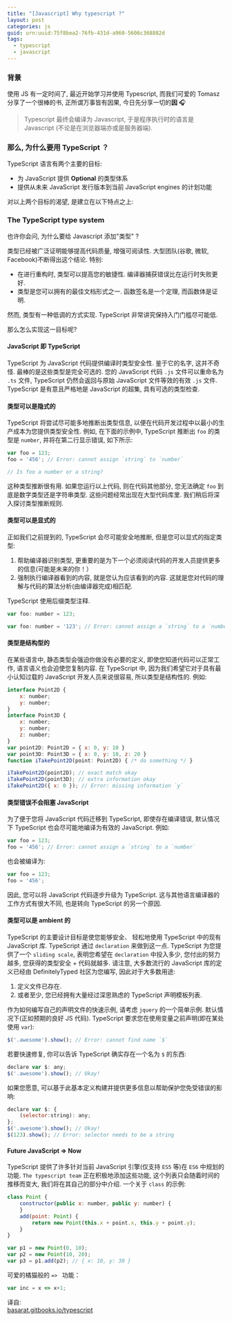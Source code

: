 ```yaml
---
title: "[Javascript] Why typescript ?"
layout: post
categories: js
guid: urn:uuid:75f8bea2-76fb-431d-a960-5606c368882d
tags:
  - typescript
  - javascript
---
```


### 背景
使用 JS 有一定时间了, 最近开始学习并使用 Typescript, 而我们可爱的 Tomasz 分享了一个很棒的书, 正所谓万事皆有因果, 今日先分享一切的**因** 🎧 

> Typescript 最终会编译为 Javascript, 于是程序执行时的语言是 Javascript (不论是在浏览器端亦或是服务器端).

### 那么, 为什么要用 TypeScript ？
TypeScript 语言有两个主要的目标:  

* 为 JavaScript 提供 **Optional** 的类型体系
* 提供从未来 JavaScript 发行版本到当前 JavaScript engines 的计划功能  

对以上两个目标的渴望, 是建立在以下特点之上:  

### The TypeScript type system
也许你会问, 为什么要给 Javascript 添加"类型" ?  

类型已经被广泛证明能够提高代码质量, 增强可阅读性. 大型团队(谷歌, 微软, Facebook)不断得出这个结论. 特别:  

* 在进行重构时, 类型可以提高您的敏捷性. 编译器捕获错误比在运行时失败更好.
* 类型是您可以拥有的最佳文档形式之一. 函数签名是一个定理, 而函数体是证明.

然而, 类型有一种低调的方式实现. TypeScript 非常讲究保持入门门槛尽可能低.  

那么怎么实现这一目标呢? 

#### JavaScript 即 TypeScript
TypeScript 为 JavaScript 代码提供编译时类型安全性. 鉴于它的名字, 这并不奇怪. 最棒的是这些类型是完全可选的. 您的 JavaScript 代码 `.js` 文件可以重命名为 `.ts` 文件, TypeScript 仍然会返回与原始 JavaScript 文件等效的有效 `.js` 文件. TypeScript 是有意且严格地是 JavaScript 的超集, 具有可选的类型检查.

#### 类型可以是隐式的
TypeScript 将尝试尽可能多地推断出类型信息, 以便在代码开发过程中以最小的生产成本为您提供类型安全性. 例如, 在下面的示例中, TypeScript 推断出 `foo` 的类型是 `number`, 并将在第二行显示错误, 如下所示:  

~~~javascript
var foo = 123;
foo = '456'; // Error: cannot assign `string` to `number`

// Is foo a number or a string?
~~~

这种类型推断很有用. 如果您运行以上代码, 则在代码其他部分, 您无法确定 `foo` 到底是数字类型还是字符串类型. 这些问题经常出现在大型代码库里. 我们稍后将深入探讨类型推断规则.  

#### 类型可以是显式的
正如我们之前提到的, TypeScript 会尽可能安全地推断, 但是您可以显式的指定类型:
 
1. 帮助编译器识别类型, 更重要的是为下一个必须阅读代码的开发人员提供更多的信息(可能是未来的你！）
2. 强制执行编译器看到的内容, 就是您认为应该看到的内容.  这就是您对代码的理解与代码的算法分析(由编译器完成)相匹配.  

TypeScript 使用后缀类型注释.  

~~~javascript
var foo: number = 123;

var foo: number = '123'; // Error: cannot assign a `string` to a `number`
~~~

#### 类型是结构型的
在某些语言中, 静态类型会强迫你做没有必要的定义, 即使您知道代码可以正常工作, 语言语义也会迫使您复制内容. 在 TypeScript 中, 因为我们希望它对于具有最小认知过载的 JavaScript 开发人员来说很容易, 所以类型是结构性的. 例如: 

~~~javascript
interface Point2D {
    x: number;
    y: number;
}
interface Point3D {
    x: number;
    y: number;
    z: number;
}
var point2D: Point2D = { x: 0, y: 10 }
var point3D: Point3D = { x: 0, y: 10, z: 20 }
function iTakePoint2D(point: Point2D) { /* do something */ }

iTakePoint2D(point2D); // exact match okay
iTakePoint2D(point3D); // extra information okay
iTakePoint2D({ x: 0 }); // Error: missing information `y`
~~~

#### 类型错误不会阻塞 JavaScript
为了便于您将 JavaScript 代码迁移到 TypeScript, 即使存在编译错误, 默认情况下 TypeScript 也会尽可能地编译为有效的 JavaScript. 例如:  

~~~javascript
var foo = 123;
foo = '456'; // Error: cannot assign a `string` to a `number`
~~~

也会被编译为:  

~~~javascript
var foo = 123;
foo = '456';
~~~

因此, 您可以将 JavaScript 代码逐步升级为 TypeScript. 这与其他语言编译器的工作方式有很大不同, 也是转向 TypeScript 的另一个原因.  

#### 类型可以是 ambient 的
TypeScript 的主要设计目标是使您能够安全、 轻松地使用 TypeScript 中的现有 JavaScript 库. TypeScript 通过 `declaration` 来做到这一点. TypeScript 为您提供了一个 `sliding scale`, 表明您希望在 `declaration` 中投入多少, 您付出的努力越多, 您获得的类型安全 + 代码就越多. 请注意, 大多数流行的 JavaScript 库的定义已经由 DefinitelyTyped 社区为您编写, 因此对于大多数用途:  

1. 定义文件已存在.
2. 或者至少, 您已经拥有大量经过深思熟虑的 TypeScript 声明模板列表.

作为如何编写自己的声明文件的快速示例, 请考虑 `jquery` 的一个简单示例. 默认情况下(正如预期的良好 JS 代码). TypeScript 要求您在使用变量之前声明(即在某处使用 `var`):

~~~javascript
$('.awesome').show(); // Error: cannot find name `$`
~~~

若要快速修复, 你可以告诉 TypeScript 确实存在一个名为 `$` 的东西: 

~~~javascript
declare var $: any;
$('.awesome').show(); // Okay!
~~~

如果您愿意, 可以基于此基本定义构建并提供更多信息以帮助保护您免受错误的影响:  

~~~javascript
declare var $: {
    (selector:string): any;
};
$('.awesome').show(); // Okay!
$(123).show(); // Error: selector needs to be a string
~~~

#### Future JavaScript => Now
TypeScript 提供了许多针对当前 JavaScript 引擎(仅支持 `ES5` 等)在 `ES6` 中规划的功能. `The typescript team` 正在积极地添加这些功能, 这个列表只会随着时间的推移而变大, 我们将在其自己的部分中介绍. 一个关于 `class` 的示例:   

~~~javascript
class Point {
    constructor(public x: number, public y: number) {
    }
    add(point: Point) {
        return new Point(this.x + point.x, this.y + point.y);
    }
}

var p1 = new Point(0, 10);
var p2 = new Point(10, 20);
var p3 = p1.add(p2); // { x: 10, y: 30 }
~~~

可爱的橘猫般的 `=> ` 功能：

~~~javascript
var inc = x => x+1;
~~~

译自:   
[basarat.gitbooks.io/typescript](https://basarat.gitbooks.io/typescript/content/docs/why-typescript.html)

